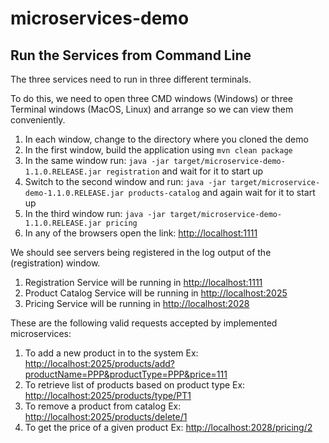 # microservices-demo



## Run the Services from Command Line

The three services need to run in three different terminals.

To do this, we need to open three CMD windows (Windows) or three Terminal windows (MacOS, Linux) and arrange so we can view them conveniently.

 1. In each window, change to the directory where you cloned the demo
 1. In the first window, build the application using `mvn clean package`
 1. In the same window run: `java -jar target/microservice-demo-1.1.0.RELEASE.jar registration` and wait for it to start up
 1. Switch to the second window and run: `java -jar target/microservice-demo-1.1.0.RELEASE.jar products-catalog` and again wait for
 it to start up
 1. In the third window run: `java -jar target/microservice-demo-1.1.0.RELEASE.jar pricing`
 1. In any of the browsers open the link: [http://localhost:1111](http://localhost:1111)

We should see servers being registered in the log output of the (registration) window.
 1. Registration Service will be running in [http://localhost:1111](http://localhost:1111)
 1. Product Catalog Service will be running in [http://localhost:2025](http://localhost:2025)
 1. Pricing Service will be running in [http://localhost:2028](http://localhost:2028)
 
These are the following valid requests accepted by implemented microservices:
 1. To add a new product in to the system Ex: [http://localhost:2025/products/add?productName=PPP&productType=PPP&price=111](http://localhost:2025/products/add?productName=PPP&productType=PPP&price=111)
 1. To retrieve list of products based on product type Ex: [http://localhost:2025/products/type/PT1](http://localhost:2025/products/type/PT1)
 1. To remove a product from catalog Ex: [http://localhost:2025/products/delete/1](http://localhost:2025/products/delete/1)
 1. To get the price of a given product Ex: [http://localhost:2028/pricing/2](http://localhost:2028/pricing/2)


